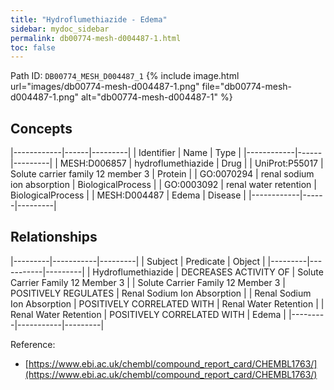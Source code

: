 ```yaml
---
title: "Hydroflumethiazide - Edema"
sidebar: mydoc_sidebar
permalink: db00774-mesh-d004487-1.html
toc: false 
---
```



Path ID: `DB00774_MESH_D004487_1`
{% include image.html url="images/db00774-mesh-d004487-1.png" file="db00774-mesh-d004487-1.png" alt="db00774-mesh-d004487-1" %}

## Concepts

|------------|------|---------|
| Identifier | Name | Type    |
|------------|------|---------|
| MESH:D006857 | hydroflumethiazide | Drug |
| UniProt:P55017 | Solute carrier family 12 member 3 | Protein |
| GO:0070294 | renal sodium ion absorption | BiologicalProcess |
| GO:0003092 | renal water retention | BiologicalProcess |
| MESH:D004487 | Edema | Disease |
|------------|------|---------|

## Relationships

|---------|-----------|---------|
| Subject | Predicate | Object  |
|---------|-----------|---------|
| Hydroflumethiazide | DECREASES ACTIVITY OF | Solute Carrier Family 12 Member 3 |
| Solute Carrier Family 12 Member 3 | POSITIVELY REGULATES | Renal Sodium Ion Absorption |
| Renal Sodium Ion Absorption | POSITIVELY CORRELATED WITH | Renal Water Retention |
| Renal Water Retention | POSITIVELY CORRELATED WITH | Edema |
|---------|-----------|---------|

Reference: 
  - [https://www.ebi.ac.uk/chembl/compound_report_card/CHEMBL1763/](https://www.ebi.ac.uk/chembl/compound_report_card/CHEMBL1763/)
